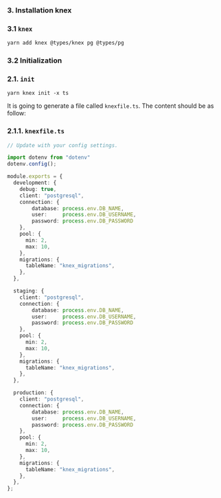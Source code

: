### 3. Installation knex

### 3.1 `knex`

```bash
yarn add knex @types/knex pg @types/pg
```

### 3.2 Initialization

### 2.1. `init`

```
yarn knex init -x ts
```

It is going to generate a file called `knexfile.ts`. The content should be as follow:

### 2.1.1. `knexfile.ts`

```typescript
// Update with your config settings.

import dotenv from "dotenv"
dotenv.config();

module.exports = {
  development: {
    debug: true,
    client: "postgresql",
    connection: {
        database: process.env.DB_NAME,
        user:     process.env.DB_USERNAME,
        password: process.env.DB_PASSWORD
    },
    pool: {
      min: 2,
      max: 10,
    },
    migrations: {
      tableName: "knex_migrations",
    },
  },

  staging: {
    client: "postgresql",
    connection: {
        database: process.env.DB_NAME,
        user:     process.env.DB_USERNAME,
        password: process.env.DB_PASSWORD
    },
    pool: {
      min: 2,
      max: 10,
    },
    migrations: {
      tableName: "knex_migrations",
    },
  },

  production: {
    client: "postgresql",
    connection: {
        database: process.env.DB_NAME,
        user:     process.env.DB_USERNAME,
        password: process.env.DB_PASSWORD
    },
    pool: {
      min: 2,
      max: 10,
    },
    migrations: {
      tableName: "knex_migrations",
    },
  },
};
```
